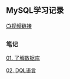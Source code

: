 ## MySQL学习记录

[📺视频链接](https://www.bilibili.com/video/BV12b411K7Zu)

### 笔记

[01. 了解数据库](./notes/01.了解数据库.md)

[02. DQL语言](./notes/02.DQL语言.md)